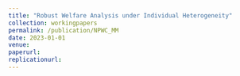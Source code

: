 ```yaml
---
title: "Robust Welfare Analysis under Individual Heterogeneity"
collection: workingpapers
permalink: /publication/NPWC_MM
date: 2023-01-01
venue:
paperurl:
replicationurl:
---
```

